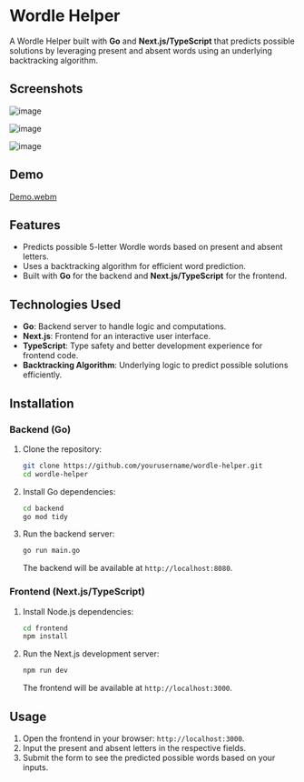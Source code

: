 # Wordle Helper

A Wordle Helper built with **Go** and **Next.js/TypeScript** that predicts possible solutions by leveraging present and absent words using an underlying backtracking algorithm.

## Screenshots

![image](https://github.com/user-attachments/assets/2bb29744-a44e-40a7-935d-b69728309910)

![image](https://github.com/user-attachments/assets/0c871451-6172-4531-822c-fb9cec06a50e)

![image](https://github.com/user-attachments/assets/e927020f-dc04-441c-8393-4231c6d21071)

## Demo

[Demo.webm](https://github.com/user-attachments/assets/6969281c-0681-47a2-ab1f-fc491c583cca)


## Features

- Predicts possible 5-letter Wordle words based on present and absent letters.
- Uses a backtracking algorithm for efficient word prediction.
- Built with **Go** for the backend and **Next.js/TypeScript** for the frontend.

## Technologies Used

- **Go**: Backend server to handle logic and computations.
- **Next.js**: Frontend for an interactive user interface.
- **TypeScript**: Type safety and better development experience for frontend code.
- **Backtracking Algorithm**: Underlying logic to predict possible solutions efficiently.

## Installation

### Backend (Go)

1. Clone the repository:

    ```bash
    git clone https://github.com/yourusername/wordle-helper.git
    cd wordle-helper
    ```

2. Install Go dependencies:

    ```bash
    cd backend
    go mod tidy
    ```

3. Run the backend server:

    ```bash
    go run main.go
    ```

    The backend will be available at `http://localhost:8080`.

### Frontend (Next.js/TypeScript)

1. Install Node.js dependencies:

    ```bash
    cd frontend
    npm install
    ```

2. Run the Next.js development server:

    ```bash
    npm run dev
    ```

    The frontend will be available at `http://localhost:3000`.

## Usage

1. Open the frontend in your browser: `http://localhost:3000`.
2. Input the present and absent letters in the respective fields.
3. Submit the form to see the predicted possible words based on your inputs.
